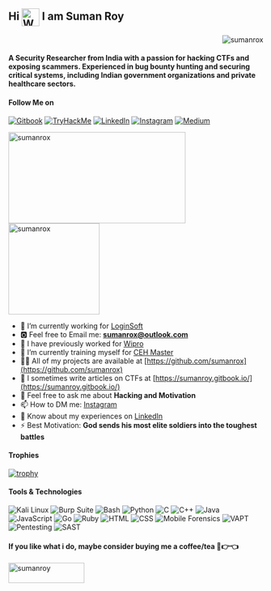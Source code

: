 
<h2>Hi <img src="https://raw.githubusercontent.com/Tarikul-Islam-Anik/Animated-Fluent-Emojis/master/Emojis/Hand%20gestures/Waving%20Hand.png" alt="Waving Hand" width="35" height="35" style="vertical-align: middle;"/> I am Suman Roy</h2>

<p align="right">
    <img src="https://komarev.com/ghpvc/?username=sumanrox&label=Profile%20views&color=0e75b6&style=flat" alt="sumanrox"/>
</p>

<h4>A Security Researcher from India with a passion for hacking CTFs and exposing scammers. Experienced in bug bounty hunting and securing critical systems, including Indian government organizations and private healthcare sectors.</h4>

<p align="left">
    <h4> Follow Me on </h4>
    <a href="https://sumanroy.gitbook.io/" target="_blank"><img src="https://img.shields.io/badge/Gitbook-000000?style=for-the-badge&logo=gitbook&logoColor=white" alt="Gitbook" /></a>
    <a href="https://tryhackme.com/p/sumanrox" target="_blank"><img src="https://img.shields.io/badge/TryHackMe-2D2D2D?style=for-the-badge&logo=tryhackme&logoColor=white" alt="TryHackMe" /></a>
    <a href="https://www.linkedin.com/in/sumanrox/" target="_blank"><img src="https://img.shields.io/badge/LinkedIn-0077B5?style=for-the-badge&logo=linkedin&logoColor=white" alt="LinkedIn" /></a>
    <a href="https://instagram.com/sumanrox.official/" target="_blank"><img src="https://img.shields.io/badge/Instagram-E4405F?style=for-the-badge&logo=instagram&logoColor=white" alt="Instagram" /></a>
    <a href="https://sumanrox.medium.com/" target="_blank"><img src="https://img.shields.io/badge/Medium-000000?style=for-the-badge&logo=medium&logoColor=white" alt="Medium" /></a>
</p>


<p align="left">
    <img src="https://github-readme-stats.vercel.app/api/top-langs?username=sumanrox&show_icons=true&locale=en&layout=compact" alt="sumanrox" height="180" width="350" />
    <img src="https://github-readme-stats.vercel.app/api?username=sumanrox&show_icons=true&locale=en" alt="sumanrox" height="180" />
</p>

- 🔭 I’m currently working for [LoginSoft](https://www.loginsoft.com/)
- 🅾 Feel free to Email me: **sumanrox@outlook.com**
- 👯 I have previously worked for [Wipro](https://www.wipro.com/)
- 🌱 I’m currently training myself for [CEH Master](https://www.eccouncil.org/train-certify/ceh-master/)
- 👨‍💻 All of my projects are available at [https://github.com/sumanrox](https://github.com/sumanrox)
- 📝 I sometimes write articles on CTFs at [https://sumanroy.gitbook.io/](https://sumanroy.gitbook.io/)
- 💬 Feel free to ask me about **Hacking and Motivation**
- 📫 How to DM me: [Instagram](https://instagram.com/sumanrox.official/)
- 📄 Know about my experiences on [LinkedIn](https://www.linkedin.com/in/sumanrox/)
- ⚡ Best Motivation: **God sends his most elite soldiers into the toughest battles**

#### Trophies

[![trophy](https://github-profile-trophy.vercel.app/?username=sumanrox&theme=onedark&row=2&column=3)](https://github.com/ryo-ma/github-profile-trophy)

#### Tools & Technologies

<p align="left">
    <img src="https://img.shields.io/badge/OS-Kali%20Linux-557C94?style=for-the-badge&logo=kali-linux&logoColor=white" alt="Kali Linux" />
    <img src="https://img.shields.io/badge/Tool-Burp%20Suite-FF6F00?style=for-the-badge&logo=burp-suite&logoColor=white" alt="Burp Suite" />
    <img src="https://img.shields.io/badge/Shell-Bash-4EAA25?style=for-the-badge&logo=gnu-bash&logoColor=white" alt="Bash" />
    <img src="https://img.shields.io/badge/Code-Python-3776AB?style=for-the-badge&logo=python&logoColor=white" alt="Python" />
    <img src="https://img.shields.io/badge/Code-C-A8B9CC?style=for-the-badge&logo=c&logoColor=white" alt="C" />
    <img src="https://img.shields.io/badge/Code-C%2B%2B-00599C?style=for-the-badge&logo=c%2B%2B&logoColor=white" alt="C++" />
    <img src="https://img.shields.io/badge/Code-Java-007396?style=for-the-badge&logo=java&logoColor=white" alt="Java" />
    <img src="https://img.shields.io/badge/Code-JavaScript-F7DF1E?style=for-the-badge&logo=javascript&logoColor=black" alt="JavaScript" />
    <img src="https://img.shields.io/badge/Code-Go-00ADD8?style=for-the-badge&logo=go&logoColor=white" alt="Go" />
    <img src="https://img.shields.io/badge/Code-Ruby-CC342D?style=for-the-badge&logo=ruby&logoColor=white" alt="Ruby" />
    <img src="https://img.shields.io/badge/Code-HTML5-E34F26?style=for-the-badge&logo=html5&logoColor=white" alt="HTML" />
    <img src="https://img.shields.io/badge/Code-CSS3-1572B6?style=for-the-badge&logo=css3&logoColor=white" alt="CSS" />
    <img src="https://img.shields.io/badge/Forensics-Mobile%20Forensics-0078D4?style=for-the-badge&logo=mobile&logoColor=white" alt="Mobile Forensics" />
    <img src="https://img.shields.io/badge/VAPT-004B49?style=for-the-badge&logo=security&logoColor=white" alt="VAPT" />
    <img src="https://img.shields.io/badge/Pentesting-FF3D00?style=for-the-badge&logo=security&logoColor=white" alt="Pentesting" />
    <img src="https://img.shields.io/badge/SAST-0075A2?style=for-the-badge&logo=security&logoColor=white" alt="SAST" />
</p>

<h4 align="left">If you like what i do, maybe consider buying me a coffee/tea 🥺👉👈</h4>
<p align="left">
    <a href="https://www.buymeacoffee.com/sumanroy">
        <img src="https://cdn.buymeacoffee.com/buttons/v2/default-yellow.png" height="40" width="150" alt="sumanroy" />
    </a>
</p>
